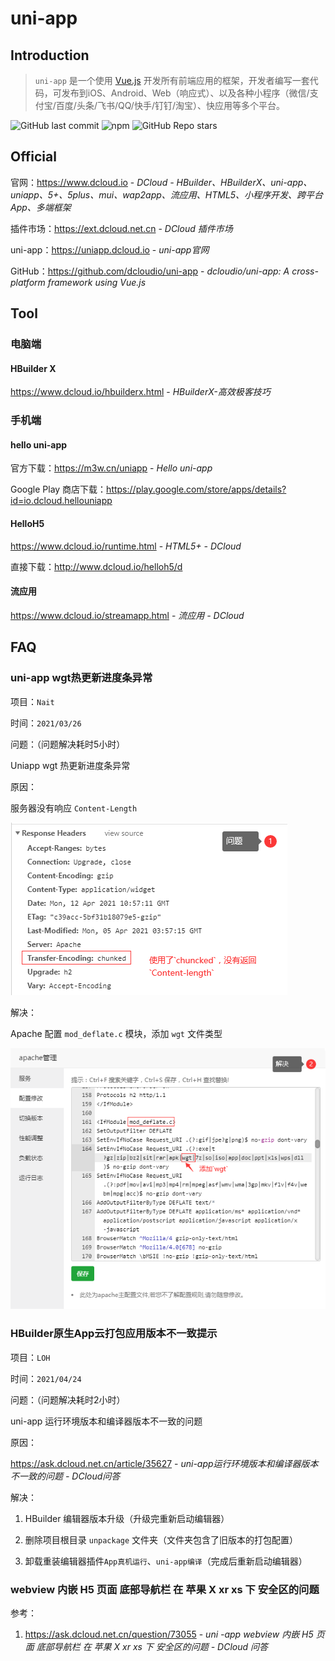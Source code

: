 # uni-app

## Introduction

> `uni-app` 是一个使用 [Vue.js](https://vuejs.org/) 开发所有前端应用的框架，开发者编写一套代码，可发布到iOS、Android、Web（响应式）、以及各种小程序（微信/支付宝/百度/头条/飞书/QQ/快手/钉钉/淘宝）、快应用等多个平台。

![GitHub last commit](https://badgen.net/github/last-commit/dcloudio/uni-app?icon=github&color=blue)
![npm](https://img.shields.io/npm/v/@dcloudio/uni-app?logo=npm)
![GitHub Repo stars](https://img.shields.io/github/stars/dcloudio/uni-app?style=social)

## Official

官网：https://www.dcloud.io - *DCloud - HBuilder、HBuilderX、uni-app、uniapp、5+、5plus、mui、wap2app、流应用、HTML5、小程序开发、跨平台App、多端框架*

插件市场：https://ext.dcloud.net.cn - *DCloud 插件市场*

uni-app：https://uniapp.dcloud.io - *uni-app官网*

GitHub：https://github.com/dcloudio/uni-app - *dcloudio/uni-app: A cross-platform framework using Vue.js*

## Tool

### 电脑端

#### HBuilder X

https://www.dcloud.io/hbuilderx.html - *HBuilderX-高效极客技巧*

### 手机端

#### hello uni-app

官方下载：https://m3w.cn/uniapp - *Hello uni-app*

Google Play 商店下载：https://play.google.com/store/apps/details?id=io.dcloud.hellouniapp

#### HelloH5

https://www.dcloud.io/runtime.html - *HTML5+ - DCloud*

直接下载：http://www.dcloud.io/helloh5/d

#### 流应用

https://www.dcloud.io/streamapp.html - *流应用 - DCloud*

## FAQ

### uni-app wgt热更新进度条异常

项目：`Nait`

时间：`2021/03/26`

问题：（问题解决耗时5小时）

Uniapp wgt 热更新进度条异常

原因：

服务器没有响应 `Content-Length`

![img](./_images/图片1.png)

解决：

Apache 配置 `mod_deflate.c` 模块，添加 `wgt` 文件类型

![img](./_images/图片2.png)

### HBuilder原生App云打包应用版本不一致提示

项目：`LOH`

时间：`2021/04/24`

问题：（问题解决耗时2小时）

uni-app 运行环境版本和编译器版本不一致的问题

原因：

https://ask.dcloud.net.cn/article/35627 - *uni-app运行环境版本和编译器版本不一致的问题 - DCloud问答*

解决：

1. HBuilder 编辑器版本升级（升级完重新启动编辑器）

2. 删除项目根目录 `unpackage` 文件夹（文件夹包含了旧版本的打包配置）

3. 卸载重装编辑器插件`App真机运行`、`uni-app编译`（完成后重新启动编辑器）

### webview 内嵌 H5 页面 底部导航栏 在 苹果 X xr xs 下 安全区的问题

参考：

1. https://ask.dcloud.net.cn/question/73055 - *uni -app webview 内嵌 H5 页面 底部导航栏 在 苹果 X xr xs 下 安全区的问题 - DCloud 问答*
